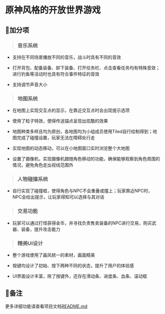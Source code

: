 # 原神风格的开放世界游戏

## 🌟加分项

> ### 音乐系统

-  支持在不同场景播放不同的音乐，战斗时具有不同的音效

-  打开背包、配备装备、卸下装备、打开任务栏、点击查看任务均有特殊音效；进行钓鱼等活动时也具有符合事件特征的音效

-  支持调节声音大小

> ### 地图系统

- 在地图上实现交互点的显示，在靠近交互点时会出现提示选项

- 使用了粒子特效，使得传送锚点呈现出炫酷的效果

- 地图种类多样且均为原创，各地图均为小组成员使用Tiled自行绘制得到；地图完成了碰撞设置，玩家无法在障碍处行走
  
- 实现地图的动态移动，可以在小地图窗口实时浏览整个大地图

- 设置了摄像机，实现摄像机跟随角色移动的功能，确保能够观察到角色周围的情况，避免角色走出视线范围外

> ### 人物碰撞系统

- 自行实现了碰撞框，使得角色与NPC不会重叠或撞上；玩家靠近NPC时，NPC会给出提示，让玩家得知可以选择与其对话

> ### 交易功能

- 玩家可以通过打怪获得金币，并寻找负责售卖装备的NPC进行交易，购买武器、装备，提升攻击能力

> ### 精美UI设计

- 整个游戏使用了画风统一的素材，画面精美

- 按键均设计了初始、按下两种不同的状态，提升了用户的体验感

- UI界面设计丰富，除了按键外，还存在滑动条、进度条、血条、滚动框

## 🌟备注

更多详细功能请查看项目文档[README.md](README.md)
